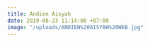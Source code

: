 ```yaml
---
title: Andien Aisyah
date: 2019-08-23 11:14:00 +07:00
image: "/uploads/ANDIEN%20AISYAH%20WEB.jpg"
---
```


